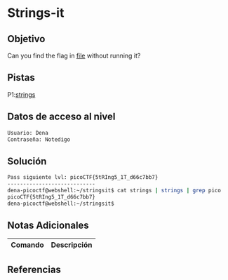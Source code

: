 # Strings-it 
## Objetivo
Can you find the flag in [file](https://jupiter.challenges.picoctf.org/static/94d00153b0057d37da225ee79a846c62/strings) without running it?
## Pistas
P1:[strings](https://linux.die.net/man/1/strings)

## Datos de acceso al nivel
```bash
Usuario: Dena
Contraseña: Notedigo
```
## Solución

```bash
Pass siguiente lvl: picoCTF{5tRIng5_1T_d66c7bb7}
----------------------------
dena-picoctf@webshell:~/stringsit$ cat strings | strings | grep pico
picoCTF{5tRIng5_1T_d66c7bb7}
dena-picoctf@webshell:~/stringsit$ 

```
## Notas Adicionales

| Comando  | Descripción | 
|------------|--------------|

## Referencias 
